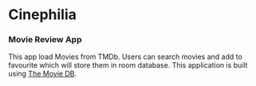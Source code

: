 # Cinephilia

<h3>Movie Review App</h3>

This app load Movies from TMDb. Users can search movies and add to favourite which will store them in room database.
This application is built using [The Movie DB](https://developers.themoviedb.org/3).
